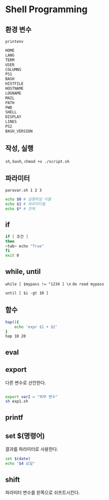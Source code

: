 # Shell Programming

## 환경 변수

`printenv`

```bash
HOME
LANG
TERM
USER
COLUMNS
PS1
BASH
HISTFILE
HOSTNAME
LOGNAME
MAIL
PATH
PWD
SHELL
DISPLAY
LINES
PS2
BASH_VERSION
```

## 작성, 실행

`sh`, `bash`, `chmod +x ./script.sh`

## 파라미터

`paravar.sh 1 2 3`

```bash
echo $0 # 실행파일 이름
echo $1 # 파라미터들
echo $* # 전체
```

## if

```bash
if [ 조건 ]
then
<tab> echo "True"
fi
exit 0
```

## while, until

`while [ $mypass != "1234 ] \n`
`do read mypass`

`until [ $i -gt 10 ]`

## 함수

```bash
hap(){
    echo 'expr $1 + $2'
}
hap 10 20
```

## eval

## export

다른 변수로 선언한다.

```bash

export var2 = "외부 변수"
sh exp1.sh
```

## printf

## set $(명령어)

결과를 파라미터로 사용한다.

```bash
set $(date)
echo "$4 요일"
```

## shift

파라미터 변수를 왼쪽으로 쉬프트시킨다.
